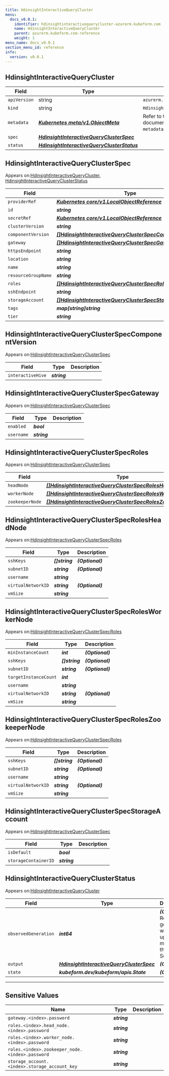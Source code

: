 ```yaml
---
title: HdinsightInteractiveQueryCluster
menu:
  docs_v0.0.1:
    identifier: hdinsightinteractivequerycluster-azurerm.kubeform.com
    name: HdinsightInteractiveQueryCluster
    parent: azurerm.kubeform.com-reference
    weight: 1
menu_name: docs_v0.0.1
section_menu_id: reference
info:
  version: v0.0.1
---
```


## HdinsightInteractiveQueryCluster
| Field | Type | Description |
| ------ | ----- | ----------- |
| `apiVersion` | string | `azurerm.kubeform.com/v1alpha1` |
|    `kind` | string | `HdinsightInteractiveQueryCluster` |
| `metadata` | ***[Kubernetes meta/v1.ObjectMeta](https://kubernetes.io/docs/reference/generated/kubernetes-api/v1.13/#objectmeta-v1-meta)***|Refer to the Kubernetes API documentation for the fields of the `metadata` field.|
| `spec` | ***[HdinsightInteractiveQueryClusterSpec](#hdinsightinteractivequeryclusterspec)***||
| `status` | ***[HdinsightInteractiveQueryClusterStatus](#hdinsightinteractivequeryclusterstatus)***||
## HdinsightInteractiveQueryClusterSpec

Appears on:[HdinsightInteractiveQueryCluster](#hdinsightinteractivequerycluster), [HdinsightInteractiveQueryClusterStatus](#hdinsightinteractivequeryclusterstatus)

| Field | Type | Description |
| ------ | ----- | ----------- |
| `providerRef` | ***[Kubernetes core/v1.LocalObjectReference](https://kubernetes.io/docs/reference/generated/kubernetes-api/v1.13/#localobjectreference-v1-core)***||
| `id` | ***string***||
| `secretRef` | ***[Kubernetes core/v1.LocalObjectReference](https://kubernetes.io/docs/reference/generated/kubernetes-api/v1.13/#localobjectreference-v1-core)***||
| `clusterVersion` | ***string***||
| `componentVersion` | ***[[]HdinsightInteractiveQueryClusterSpecComponentVersion](#hdinsightinteractivequeryclusterspeccomponentversion)***||
| `gateway` | ***[[]HdinsightInteractiveQueryClusterSpecGateway](#hdinsightinteractivequeryclusterspecgateway)***||
| `httpsEndpoint` | ***string***| ***(Optional)*** |
| `location` | ***string***||
| `name` | ***string***||
| `resourceGroupName` | ***string***||
| `roles` | ***[[]HdinsightInteractiveQueryClusterSpecRoles](#hdinsightinteractivequeryclusterspecroles)***||
| `sshEndpoint` | ***string***| ***(Optional)*** |
| `storageAccount` | ***[[]HdinsightInteractiveQueryClusterSpecStorageAccount](#hdinsightinteractivequeryclusterspecstorageaccount)***||
| `tags` | ***map[string]string***| ***(Optional)*** |
| `tier` | ***string***||
## HdinsightInteractiveQueryClusterSpecComponentVersion

Appears on:[HdinsightInteractiveQueryClusterSpec](#hdinsightinteractivequeryclusterspec)

| Field | Type | Description |
| ------ | ----- | ----------- |
| `interactiveHive` | ***string***||
## HdinsightInteractiveQueryClusterSpecGateway

Appears on:[HdinsightInteractiveQueryClusterSpec](#hdinsightinteractivequeryclusterspec)

| Field | Type | Description |
| ------ | ----- | ----------- |
| `enabled` | ***bool***||
| `username` | ***string***||
## HdinsightInteractiveQueryClusterSpecRoles

Appears on:[HdinsightInteractiveQueryClusterSpec](#hdinsightinteractivequeryclusterspec)

| Field | Type | Description |
| ------ | ----- | ----------- |
| `headNode` | ***[[]HdinsightInteractiveQueryClusterSpecRolesHeadNode](#hdinsightinteractivequeryclusterspecrolesheadnode)***||
| `workerNode` | ***[[]HdinsightInteractiveQueryClusterSpecRolesWorkerNode](#hdinsightinteractivequeryclusterspecrolesworkernode)***||
| `zookeeperNode` | ***[[]HdinsightInteractiveQueryClusterSpecRolesZookeeperNode](#hdinsightinteractivequeryclusterspecroleszookeepernode)***||
## HdinsightInteractiveQueryClusterSpecRolesHeadNode

Appears on:[HdinsightInteractiveQueryClusterSpecRoles](#hdinsightinteractivequeryclusterspecroles)

| Field | Type | Description |
| ------ | ----- | ----------- |
| `sshKeys` | ***[]string***| ***(Optional)*** |
| `subnetID` | ***string***| ***(Optional)*** |
| `username` | ***string***||
| `virtualNetworkID` | ***string***| ***(Optional)*** |
| `vmSize` | ***string***||
## HdinsightInteractiveQueryClusterSpecRolesWorkerNode

Appears on:[HdinsightInteractiveQueryClusterSpecRoles](#hdinsightinteractivequeryclusterspecroles)

| Field | Type | Description |
| ------ | ----- | ----------- |
| `minInstanceCount` | ***int***| ***(Optional)*** |
| `sshKeys` | ***[]string***| ***(Optional)*** |
| `subnetID` | ***string***| ***(Optional)*** |
| `targetInstanceCount` | ***int***||
| `username` | ***string***||
| `virtualNetworkID` | ***string***| ***(Optional)*** |
| `vmSize` | ***string***||
## HdinsightInteractiveQueryClusterSpecRolesZookeeperNode

Appears on:[HdinsightInteractiveQueryClusterSpecRoles](#hdinsightinteractivequeryclusterspecroles)

| Field | Type | Description |
| ------ | ----- | ----------- |
| `sshKeys` | ***[]string***| ***(Optional)*** |
| `subnetID` | ***string***| ***(Optional)*** |
| `username` | ***string***||
| `virtualNetworkID` | ***string***| ***(Optional)*** |
| `vmSize` | ***string***||
## HdinsightInteractiveQueryClusterSpecStorageAccount

Appears on:[HdinsightInteractiveQueryClusterSpec](#hdinsightinteractivequeryclusterspec)

| Field | Type | Description |
| ------ | ----- | ----------- |
| `isDefault` | ***bool***||
| `storageContainerID` | ***string***||
## HdinsightInteractiveQueryClusterStatus

Appears on:[HdinsightInteractiveQueryCluster](#hdinsightinteractivequerycluster)

| Field | Type | Description |
| ------ | ----- | ----------- |
| `observedGeneration` | ***int64***| ***(Optional)*** Resource generation, which is updated on mutation by the API Server.|
| `output` | ***[HdinsightInteractiveQueryClusterSpec](#hdinsightinteractivequeryclusterspec)***| ***(Optional)*** |
| `state` | ***kubeform.dev/kubeform/apis.State***| ***(Optional)*** |
---
## Sensitive Values
| Name | Type | Description |
|------|------|-------------|
| `gateway.<index>.password` | ***string*** ||
| `roles.<index>.head_node.<index>.password` | ***string*** ||
| `roles.<index>.worker_node.<index>.password` | ***string*** ||
| `roles.<index>.zookeeper_node.<index>.password` | ***string*** ||
| `storage_account.<index>.storage_account_key` | ***string*** ||

